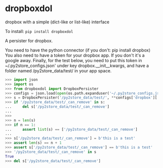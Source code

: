 
# dropboxdol
dropbox with a simple (dict-like or list-like) interface


To install:	```pip install dropboxdol```


A persister for dropbox.

You need to have the python connector (if you don't: pip install dropbox)
You also need to have a token for your dropbox app. If you don't it's a google away.
Finally, for the test below, you need to put this token in ~/.py2store_configs.json' under key
dropbox.__init__kwargs, and have a folder named /py2store_data/test/ in your app space.

```python
>>> import json
>>> import os
>>> from dropboxdol import DropboxPersister
>>> configs = json.load(open(os.path.expanduser('~/.py2store_configs.json')))
>>> s = DropboxPersister('/py2store_data/test/', **configs['dropbox']['__init__kwargs'])
>>> if '/py2store_data/test/_can_remove' in s:
...     del s['/py2store_data/test/_can_remove']
...
>>>
>>> n = len(s)
>>> if n == 1:
...     assert list(s) == ['/py2store_data/test/_can_remove']
...
>>> s['/py2store_data/test/_can_remove'] = b'this is a test'
>>> assert len(s) == n + 1
>>> assert s['/py2store_data/test/_can_remove'] == b'this is a test'
>>> '/py2store_data/test/_can_remove' in s
True
>>> del s['/py2store_data/test/_can_remove']
```
